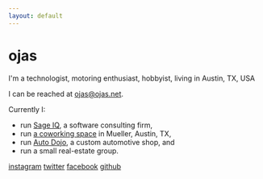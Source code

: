 ```yaml
---
layout: default
---
```


<h1>ojas</h1>
<p>I'm a technologist, motoring enthusiast, hobbyist, living in Austin, TX, USA</p>
<p>I can be reached at <a href="mailto:ojas@ojas.net">ojas@ojas.net</a>.</p>
Currently I:
<ul>
	<li>run <a href="http://sage-iq.com">Sage IQ</a>, a software consulting firm,</li>
	<li>run <a href="http://www.patchworkaustin.com">a coworking space</a> in Mueller, Austin, TX,</li>
	<li>run <a href="http://auto-dojo.com">Auto Dojo</a>, a custom automotive shop, and</li>
	<li>run a small real-estate group.</li>
</ul>
<a href="http://instagr.am/oj404" rel="me">instagram</a>
<a href="https://twitter.com/ojas" rel="me">twitter</a>
<a href="https://fb.me/ojas.net" rel="me">facebook</a>
<a href="http://github.com/ojas">github</a>
